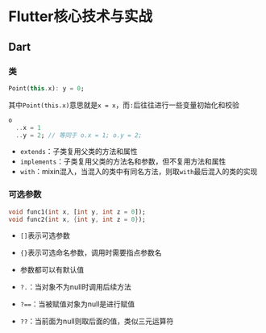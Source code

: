 # Flutter核心技术与实战

## Dart

### 类

```dart
Point(this.x): y = 0;
```

其中`Point(this.x)`意思就是`x = x`，而`:`后往往进行一些变量初始化和校验

```dart
o
  ..x = 1
  ..y = 2; // 等同于 o.x = 1; o.y = 2;
```

- `extends`：子类复用父类的方法和属性
- `implements`：子类复用父类的方法名和参数，但不复用方法和属性
- `with`：mixin混入，当混入的类中有同名方法，则取`with`最后混入的类的实现

### 可选参数

```dart
void func1(int x, [int y, int z = 0]);
void func2(int x, {int y, int z = 0});
```

- `[]`表示可选参数
- `{}`表示可选命名参数，调用时需要指点参数名
- 参数都可以有默认值


- `?.`：当对象不为null时调用后续方法
- `?==`：当被赋值对象为null是进行赋值
- `??`：当前面为null则取后面的值，类似三元运算符






